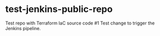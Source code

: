 # test-jenkins-public-repo
Test repo with Terraform IaC source code
#1 Test change to trigger the Jenkins pipeline.
